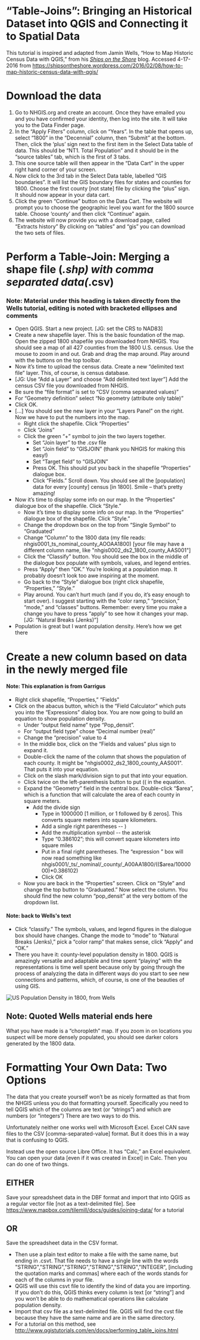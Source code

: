 # “Table-Joins”: Bringing an Historical Dataset into QGIS and Connecting it to Spatial Data

This tutorial is inspired and adapted from Jamin Wells, “How to Map Historic Census Data with QGIS,” from his [*Ships on the Shore*](https://shipsontheshore.wordpress.com/2016/02/08/how-to-map-historic-census-data-with-qgis/ "Links to Wells's blog") blog. Accessed 4-17-2016 from  https://shipsontheshore.wordpress.com/2016/02/08/how-to-map-historic-census-data-with-qgis/

# Download the data
1. Go to NHGIS.org and create an account. Once they have emailed you and you have confirmed your identity, then log into the site. It will take you to the Data Finder page.
2. In the “Apply Filters” column, click on “Years”. In the table that opens up, select “1800” in the “Decennial” column, then “Submit” at the bottom. Then, click the ‘plus’ sign next to the first item in the Select Data table of data. This should be “NT1. Total Population” and it should be in the “source tables” tab, which is the first of 3 tabs.
3. This one source table will then appear in the “Data Cart” in the upper right hand corner of your screen.
4. Now click to the 3rd tab in the Select Data table, labelled “GIS boundaries”. It will list the GIS boundary files for states and counties for 1800. Choose the first county [not state] file by clicking the “plus” sign. It should now appear in your data cart.
5. Click the green “Continue” button on the Data Cart. The website will prompt you to choose the geographic level you want for the 1800 source table. Choose ‘county’ and then click “Continue” again.
6. The website will now	provide you with a download page, called “Extracts history” By clicking on “tables” and “gis” you can download the two sets of files.

# Perform a Table-Join: Merging a shape file (*.shp) with comma separated data(*.csv)
### Note: Material under this heading is taken directly from the Wells tutorial, editing is noted with bracketed ellipses and comments

- Open QGIS. Start a new project. [JG: set the CRS to NAD83]
- Create a new shapefile layer. This is the basic foundation of the map. Open the zipped 1800 shapefile you downloaded from NHGIS. You should see a map of all 427 counties from the 1800 U.S. census. Use the mouse to zoom in and out. Grab and drag the map around. Play around with the buttons on the top toolbar.
- Now it’s time to upload the census data. Create a new “delimited text file” layer. This, of course, is census database.
- [JG: Use “Add a Layer” and choose “Add delimited text layer”] Add the census CSV file you downloaded from NHGIS.
- Be sure the “file format” is set to “CSV (comma separated values)”
- For “Geometry definition” select “No geometry (attribute only table)”
- Click OK.
- […] You should see the new layer in your “Layers Panel” on the right. Now we have to put the numbers into the map.
  - Right click the shapefile. Click “Properties”
  - Click “Joins”
  - Click the green “+” symbol to join the two layers together.
    - Set “Join layer” to the .csv file
    - Set “Join field” to “GISJOIN” (thank you NHGIS for making this easy!)
    - Set “Target field” to “GISJOIN”
    - Press OK. This should put you back in the shapefile “Properties” dialogue box.
    - Click “Fields.” Scroll down. You should see all the [population] data for every [county] census [in 1800]. Smile – that’s pretty amazing!
- Now it’s time to display some info on our map. In the “Properties” dialogue box of the shapefile. Click “Style.”
  - Now it’s time to display some info on our map. In the “Properties” dialogue box of the shapefile. Click “Style.”
  - Change the dropdown box on the top from “Single Symbol” to “Graduated”
  - Change “Column” to the 1800 data (my file reads: nhgis0001\_ts\_nominal\_county\_AOOAA1800) [your file may have a different column name, like "nhgis0002\_ds2\_1800\_county\_AAS001"]
  - Click the “Classify” button. You should see the box in the middle of the dialogue box populate with symbols, values, and legend entries.
  - Press “Apply” then “OK.” You’re looking at a population map. It probably doesn’t look too awe inspiring at the moment.
  - Go back to the “Style” dialogue box (right click shapefile, “Properties,” “Style.”
  - Play around. You can’t hurt much (and if you do, it’s easy enough to start over). I suggest starting with the “color ramp,” “precision,” “mode,” and “classes” buttons. Remember: every time you make a change you have to press “apply” to see how it changes your map. [JG: “Natural Breaks (Jenks)”]
- Population is great but I want population density. Here’s how we get there 

# Create a new column based on data in the newly merged file
#### Note: This explanation is from Garrigus
- Right click shapefile, “Properties,” “Fields”
- Click on the abacus button, which is the “Field Calculator” which puts you into the “Expressions” dialog box. You are now going to build an equation to show population density.
  - Under “output field name” type “Pop\_densit”.
  - For “output field type” chose “Decimal number (real)”
  - Change the “precision” value to 4
  - In the middle box, click on the “Fields and values” plus sign to expand it.
  - Double-click the name of the column that shows the population of each county. It might be "nhgis0002\_ds2\_1800_county_AAS001". That puts it into your equation.
  - Click on the slash mark/division sign to put that into your equation.
  - Click twice on the left-parenthesis button to put (( in the equation.
  - Expand the “Geometry” field in the central box. Double-click “$area”, which is a function that will calculate the area of each county in square meters.
    - Add the divide sign
      - Type in 1000000 [1 million, or 1 followed by 6 zeros]. This converts square meters into square kilometers.
      - Add a single right parentheses -- )
      - Add the multiplication symbol -- the asterisk
      - Type “0.386102”; this will convert square kilometers into square miles
      - Put in a final right parentheses. The “expression ” box will now read something like nhgis0001/_ts/_nominal/_county/_A00AA1800/(($area/1000000)*0.386102)
      - Click OK
  - Now you are back in the “Properties” screen. Click on “Style” and change the top button to “Graduated.” Now select the column. You should find the new column “pop\_densit” at the very bottom of the dropdown list.

#### Note: back to Wells's text
- Click “classify.” The symbols, values, and legend figures in the dialogue box should have changes. Change the mode to “mode” to “Natural Breaks (Jenks),” pick a “color ramp” that makes sense, click “Apply” and “OK.”
- There you have it: county-level population density in 1800. QGIS is amazingly versatile and adaptable and time spent “playing” with the representations is time well spent because only by going through the process of analyzing the data in different ways do you start to see new connections and patterns, which, of course, is one of the beauties of using GIS.

![US Population Density in 1800, from Wells]( https://shipsontheshore.files.wordpress.com/2016/02/1800-wide2a.png?w=860)

## Note: Quoted Wells material ends here

What you have made is a “choropleth” map. If you zoom in on locations you suspect will be more densely populated, you should see darker colors generated by the 1800 data.

# Formatting Your Own Data: Two Options

The data that you create yourself won’t be as nicely formatted as that from the NHGIS unless you do that formatting yourself. Specifically you need to tell QGIS which of the columns are text (or “strings”) and which are numbers (or “integers”) There are two ways to do this. 

Unfortunately neither one works well with Microsoft Excel. Excel CAN save files to the CSV [comma-separated-value] format. But it does this in a way that is confusing to QGIS. 

Instead use the open source Libre Office. It has “Calc,” an Excel equivalent. You can open your data [even if it was created in Excel] in Calc. Then you can do one of two things. 

## EITHER
Save your spreadsheet data in the DBF format and import that into QGIS as a regular vector file [not as a text-delimited file]. See https://www.mapbox.com/tilemill/docs/guides/joining-data/ for a tutorial

## OR
Save the spreadsheet data in the CSV format. 
- Then use a plain text editor to make a file with the same name, but ending in .csvt. That file needs to have a single line with the words "STRING","STRING","STRING","STRING","STRING","INTEGER", [including the quotation marks and commas] where each of the words stands for each of the columns in your file.
- QGIS will use this csvt file to identify the kind of data you are importing. If you don’t do this, QGIS thinks every column is text [or “string”] and you won’t be able to do mathematical operations like calculate population density.
- Import that csv file as a text-delimited file. QGIS will find the cvst file because they have the same name and are in the same directory.
- For a tutorial on this method, see http://www.qgistutorials.com/en/docs/performing_table_joins.html 
